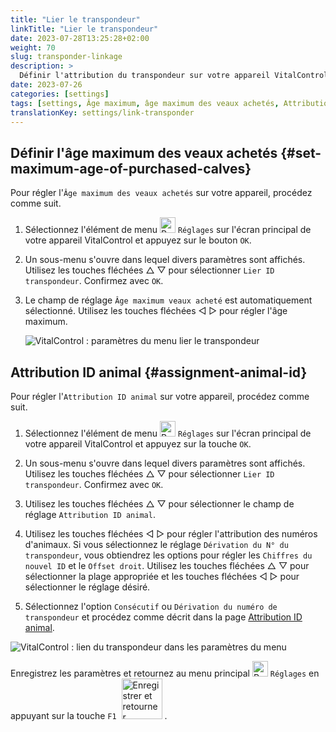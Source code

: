 ```yaml
---
title: "Lier le transpondeur"
linkTitle: "Lier le transpondeur"
date: 2023-07-28T13:25:28+02:00
weight: 70
slug: transponder-linkage
description: >
  Définir l'attribution du transpondeur sur votre appareil VitalControl.
date: 2023-07-26
categories: [settings]
tags: [settings, Âge maximum, âge maximum des veaux achetés, Attribution ID animal]
translationKey: settings/link-transponder
---
```

## Définir l'âge maximum des veaux achetés {#set-maximum-age-of-purchased-calves}
Pour régler l'`Âge maximum des veaux achetés` sur votre appareil, procédez comme suit.

1. Sélectionnez l'élément de menu <img src="/icons/gear.svg" width="25" align="bottom" alt="Paramètres" /> `Réglages` sur l'écran principal de votre appareil VitalControl et appuyez sur le bouton `OK`.

2. Un sous-menu s'ouvre dans lequel divers paramètres sont affichés. Utilisez les touches fléchées △ ▽ pour sélectionner `Lier ID transpondeur`. Confirmez avec `OK`.

3. Le champ de réglage `Âge maximum veaux acheté` est automatiquement sélectionné. Utilisez les touches fléchées ◁ ▷ pour régler l'âge maximum.

    ![VitalControl : paramètres du menu lier le transpondeur](../images/maximumage.png "Âge maximum des veaux achetés")

## Attribution ID animal {#assignment-animal-id}

Pour régler l'`Attribution ID animal` sur votre appareil, procédez comme suit.

1. Sélectionnez l'élément de menu <img src="/icons/gear.svg" width="25" align="bottom" alt="Paramètres" /> `Réglages` sur l'écran principal de votre appareil VitalControl et appuyez sur la touche `OK`.

2. Un sous-menu s'ouvre dans lequel divers paramètres sont affichés. Utilisez les touches fléchées △ ▽ pour sélectionner `Lier ID transpondeur`. Confirmez avec `OK`.

3. Utilisez les touches fléchées △ ▽ pour sélectionner le champ de réglage `Attribution ID animal`.

4. Utilisez les touches fléchées ◁ ▷ pour régler l'attribution des numéros d'animaux. Si vous sélectionnez le réglage `Dérivation du N° du transpondeur`, vous obtiendrez les options pour régler les `Chiffres du nouvel ID` et le `Offset droit`. Utilisez les touches fléchées △ ▽ pour sélectionner la plage appropriée et les touches fléchées ◁ ▷ pour sélectionner le réglage désiré.

5. Sélectionnez l'option `Consécutif` ou `Dérivation du numéro de transpondeur` et procédez comme décrit dans la page [Attribution ID animal](../animal-registration/#chiffre-du-nouvel-identifiant).

![VitalControl : lien du transpondeur dans les paramètres du menu](../images/assignmentanimalid.png "Attribution d'identifiant animal")

Enregistrez les paramètres et retournez au menu principal <img src="/icons/gear.svg" width="25" align="bottom" alt="Paramètres" /> `Réglages` en appuyant sur la touche `F1` &nbsp;<img src="/icons/footer/save_exit.svg" width="65" align="bottom" alt="Enregistrer et retourner" />&nbsp;.
